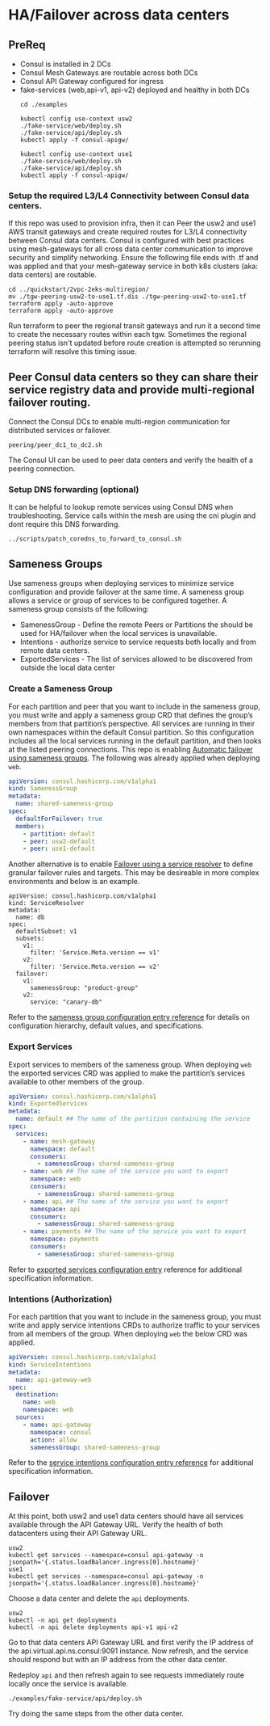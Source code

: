 # HA/Failover across data centers

## PreReq
* Consul is installed in 2 DCs
* Consul Mesh Gateways are routable across both DCs
* Consul API Gateway configured for ingress
* fake-services (web,api-v1, api-v2) deployed and healthy in both DCs
    ```
    cd ./examples

    kubectl config use-context usw2
    ./fake-service/web/deploy.sh
    ./fake-service/api/deploy.sh
    kubectl apply -f consul-apigw/

    kubectl config use-context use1
    ./fake-service/web/deploy.sh
    ./fake-service/api/deploy.sh
    kubectl apply -f consul-apigw/
    ```

### Setup the required L3/L4 Connectivity between Consul data centers.
If this repo was used to provision infra, then it can Peer the usw2 and use1 AWS transit gateways and create required routes for L3/L4 connectivity between Consul data centers.  Consul is configured with best practices using mesh-gateways for all cross data center communication to improve security and simplify networking.  Ensure the following file ends with .tf and was applied and that your mesh-gateway service in both k8s clusters (aka: data centers) are routable. 
```
cd ../quickstart/2vpc-2eks-multiregion/
mv ./tgw-peering-usw2-to-use1.tf.dis ./tgw-peering-usw2-to-use1.tf
terraform apply -auto-approve
terraform apply -auto-approve
```
Run terraform to peer the regional transit gateways and run it a second time to create the necessary routes within each tgw.  Sometimes the regional peering status isn't updated before route creation is attempted so rerunning terraform will resolve this timing issue.

## Peer Consul data centers so they can share their service registry data and provide multi-regional failover routing.
Connect the Consul DCs to enable multi-region communication for distributed services or failover.
```
peering/peer_dc1_to_dc2.sh
```
The Consul UI can be used to peer data centers and verify the health of a peering connection.

### Setup DNS forwarding (optional)
It can be helpful to lookup remote services using Consul DNS when troubleshooting.  Service calls within the mesh are using the cni plugin and dont require this DNS forwarding.
```
../scripts/patch_coredns_to_forward_to_consul.sh
```
## Sameness Groups
Use sameness groups when deploying services to minimize service configuration and provide failover at the same time.  A sameness group allows a service or group of services to be configured together.  A sameness group consists of the following:
* SamenessGroup - Define the remote Peers or Partitions the should be used for HA/failover when the local services is unavailable.
* Intentions - authorize service to service requests both locally and from remote data centers.
* ExportedServices - The list of services allowed to be discovered from outside the local data center

### Create a Sameness Group
For each partition and peer that you want to include in the sameness group, you must write and apply a sameness group CRD that defines the group’s members from that partition’s perspective. All services are running in their own namespaces within the default Consul partition.  So this configuration includes all the local services running in the default partition, and then looks at the listed peering connections.  This repo is enabling [Automatic failover using sameness groups](https://developer.hashicorp.com/consul/docs/connect/manage-traffic/failover/sameness). The following was already applied when deploying `web`.  

```./examples/fake-service/web/init-consul-config/sg-samenessGroup.yaml
apiVersion: consul.hashicorp.com/v1alpha1
kind: SamenessGroup
metadata:
  name: shared-sameness-group
spec:
  defaultForFailover: true
  members:
    - partition: default
    - peer: usw2-default
    - peer: use1-default
```
Another alternative is to enable [Failover using a service resolver](https://developer.hashicorp.com/consul/docs/connect/manage-traffic/failover/sameness#failover-with-a-service-resolver-configuration-entry) to define granular failover rules and targets.  This may be desireable in more complex environments and below is an example.
```
apiVersion: consul.hashicorp.com/v1alpha1
kind: ServiceResolver
metadata:
  name: db
spec:
  defaultSubset: v1
  subsets:
    v1:
      filter: 'Service.Meta.version == v1'
    v2:
      filter: 'Service.Meta.version == v2'
  failover:
    v1:
      samenessGroup: "product-group"
    v2:
      service: "canary-db"

```
Refer to the [sameness group configuration entry reference](https://developer.hashicorp.com/consul/docs/connect/config-entries/sameness-group) for details on configuration hierarchy, default values, and specifications.

### Export Services
Export services to members of the sameness group. When deploying `web` the exported services CRD was applied to make the partition’s services available to other members of the group. 
```./examples/fake-service/web/init-consul-config/sg-exportedServices.yaml
apiVersion: consul.hashicorp.com/v1alpha1
kind: ExportedServices
metadata:
  name: default ## The name of the partition containing the service
spec:
  services:
    - name: mesh-gateway
      namespace: default
      consumers:
        - samenessGroup: shared-sameness-group
    - name: web ## The name of the service you want to export
      namespace: web
      consumers:
        - samenessGroup: shared-sameness-group
    - name: api ## The name of the service you want to export
      namespace: api
      consumers:
        - samenessGroup: shared-sameness-group
    - name: payments ## The name of the service you want to export
      namespace: payments
      consumers:
        - samenessGroup: shared-sameness-group
```
Refer to [exported services configuration entry](https://developer.hashicorp.com/consul/docs/connect/config-entries/exported-services) reference for additional specification information.  

### Intentions (Authorization)
For each partition that you want to include in the sameness group, you must write and apply service intentions CRDs to authorize traffic to your services from all members of the group. When deploying `web` the below CRD was applied. 
```./examples/fake-service/web/init-consul-config/sg-intentions.yaml
apiVersion: consul.hashicorp.com/v1alpha1
kind: ServiceIntentions
metadata:
  name: api-gateway-web
spec:
  destination:
    name: web
    namespace: web
  sources:
    - name: api-gateway
      namespace: consul
      action: allow
      samenessGroup: shared-sameness-group
```
Refer to the [service intentions configuration entry reference](https://developer.hashicorp.com/consul/docs/connect/config-entries/service-intentions) for additional specification information.

## Failover
At this point, both usw2 and use1 data centers should have all services available through the API Gateway URL.  Verify the health of both datacenters using their API Gateway URL.
```
usw2
kubectl get services --namespace=consul api-gateway -o jsonpath='{.status.loadBalancer.ingress[0].hostname}'
use1
kubectl get services --namespace=consul api-gateway -o jsonpath='{.status.loadBalancer.ingress[0].hostname}'
```

Choose a data center and delete the `api` deployments.
```
usw2
kubectl -n api get deployments
kubectl -n api delete deployments api-v1 api-v2
```
Go to that data centers API Gateway URL and first verify the IP address of the api.virtual.api.ns.consul:9091 instance.  Now refresh, and the service should respond but with an IP address from the other data center.  

Redeploy `api` and then refresh again to see requests immediately route locally once the service is available.
```
./examples/fake-service/api/deploy.sh
```
Try doing the same steps from the other data center.